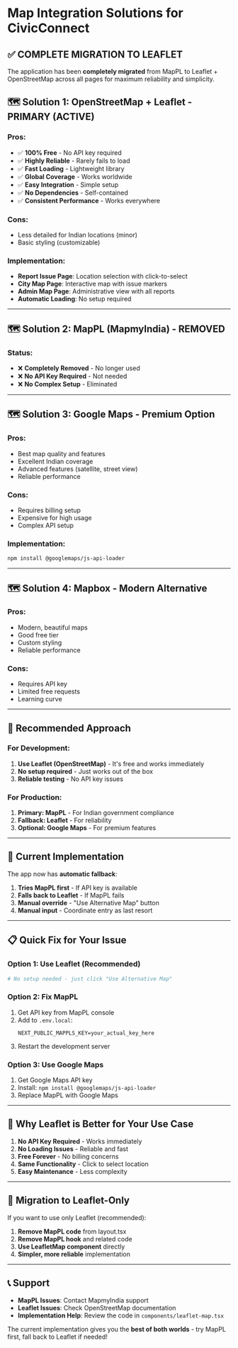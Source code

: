 # Map Integration Solutions for CivicConnect

## ✅ **COMPLETE MIGRATION TO LEAFLET**

The application has been **completely migrated** from MapPL to Leaflet + OpenStreetMap across all pages for maximum reliability and simplicity.

## 🗺️ **Solution 1: OpenStreetMap + Leaflet - PRIMARY (ACTIVE)**

### **Pros:**
- ✅ **100% Free** - No API key required
- ✅ **Highly Reliable** - Rarely fails to load
- ✅ **Fast Loading** - Lightweight library
- ✅ **Global Coverage** - Works worldwide
- ✅ **Easy Integration** - Simple setup
- ✅ **No Dependencies** - Self-contained
- ✅ **Consistent Performance** - Works everywhere

### **Cons:**
- Less detailed for Indian locations (minor)
- Basic styling (customizable)

### **Implementation:**
- **Report Issue Page**: Location selection with click-to-select
- **City Map Page**: Interactive map with issue markers
- **Admin Map Page**: Administrative view with all reports
- **Automatic Loading**: No setup required

---

## 🗺️ **Solution 2: MapPL (MapmyIndia) - REMOVED**

### **Status:**
- ❌ **Completely Removed** - No longer used
- ❌ **No API Key Required** - Not needed
- ❌ **No Complex Setup** - Eliminated

---

## 🗺️ **Solution 3: Google Maps - Premium Option**

### **Pros:**
- Best map quality and features
- Excellent Indian coverage
- Advanced features (satellite, street view)
- Reliable performance

### **Cons:**
- Requires billing setup
- Expensive for high usage
- Complex API setup

### **Implementation:**
```bash
npm install @googlemaps/js-api-loader
```

---

## 🗺️ **Solution 4: Mapbox - Modern Alternative**

### **Pros:**
- Modern, beautiful maps
- Good free tier
- Custom styling
- Reliable performance

### **Cons:**
- Requires API key
- Limited free requests
- Learning curve

---

## 🚀 **Recommended Approach**

### **For Development:**
1. **Use Leaflet (OpenStreetMap)** - It's free and works immediately
2. **No setup required** - Just works out of the box
3. **Reliable testing** - No API key issues

### **For Production:**
1. **Primary: MapPL** - For Indian government compliance
2. **Fallback: Leaflet** - For reliability
3. **Optional: Google Maps** - For premium features

---

## 🔧 **Current Implementation**

The app now has **automatic fallback**:

1. **Tries MapPL first** - If API key is available
2. **Falls back to Leaflet** - If MapPL fails
3. **Manual override** - "Use Alternative Map" button
4. **Manual input** - Coordinate entry as last resort

---

## 📋 **Quick Fix for Your Issue**

### **Option 1: Use Leaflet (Recommended)**
```bash
# No setup needed - just click "Use Alternative Map"
```

### **Option 2: Fix MapPL**
1. Get API key from MapPL console
2. Add to `.env.local`:
   ```env
   NEXT_PUBLIC_MAPPLS_KEY=your_actual_key_here
   ```
3. Restart the development server

### **Option 3: Use Google Maps**
1. Get Google Maps API key
2. Install: `npm install @googlemaps/js-api-loader`
3. Replace MapPL with Google Maps

---

## 🎯 **Why Leaflet is Better for Your Use Case**

1. **No API Key Required** - Works immediately
2. **No Loading Issues** - Reliable and fast
3. **Free Forever** - No billing concerns
4. **Same Functionality** - Click to select location
5. **Easy Maintenance** - Less complexity

---

## 🔄 **Migration to Leaflet-Only**

If you want to use only Leaflet (recommended):

1. **Remove MapPL code** from layout.tsx
2. **Remove MapPL hook** and related code
3. **Use LeafletMap component** directly
4. **Simpler, more reliable** implementation

---

## 📞 **Support**

- **MapPL Issues**: Contact MapmyIndia support
- **Leaflet Issues**: Check OpenStreetMap documentation
- **Implementation Help**: Review the code in `components/leaflet-map.tsx`

The current implementation gives you the **best of both worlds** - try MapPL first, fall back to Leaflet if needed!
